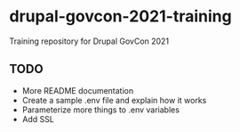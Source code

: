 # drupal-govcon-2021-training
Training repository for Drupal GovCon 2021

## TODO
* More README documentation
* Create a sample .env file and explain how it works
* Parameterize more things to .env variables
* Add SSL
